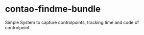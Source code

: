 # contao-findme-bundle

Simple System to capture controlpoints, tracking time and code of controlpoint.
